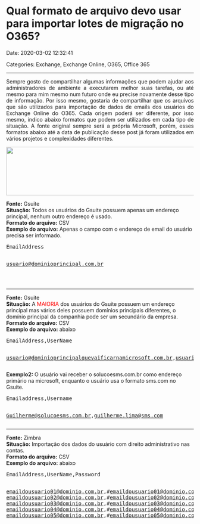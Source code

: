 # Qual formato de arquivo devo usar para importar lotes de migração no O365?

Date: 2020-03-02 12:32:41

Categories: Exchange, Exchange Online, O365, Office 365

---

<p style="text-align: justify;">Sempre gosto de compartilhar algumas informações que podem ajudar aos administradores de ambiente a executarem melhor suas tarefas, ou até mesmo para mim mesmo num futuro onde eu precise novamente desse tipo de informação. Por isso mesmo, gostaria de compartilhar que os arquivos que são utilizados para importação de dados de emails dos usuários do Exchange Online do O365. Cada origem poderá ser diferente, por isso mesmo, indico abaixo formatos que podem ser utilizados em cada tipo de situação. A fonte original sempre será a própria Microsoft, porém, esses formatos abaixo até a data de publicação desse post já foram utilizados em vários projetos e complexidades diferentes.</p>
<p><img loading="lazy" decoding="async" class="aligncenter size-full wp-image-939" src="http://solucoesms.com.br/wp-content/uploads/2020/02/71b69cf1e4fb4e905523a717e0e78113.jpeg" alt="" width="577" height="130" srcset="https://solucoesms.com.br/wp-content/uploads/2020/02/71b69cf1e4fb4e905523a717e0e78113.jpeg 577w, https://solucoesms.com.br/wp-content/uploads/2020/02/71b69cf1e4fb4e905523a717e0e78113-300x68.jpeg 300w" sizes="auto, (max-width: 577px) 100vw, 577px" /></p>
<p><strong>Fonte:</strong> Gsuite<br />
<strong>Situação:</strong> Todos os usuários do Gsuite possuem apenas um endereço principal, nenhum outro endereço é usado.<br />
<strong>Formato do arquivo:</strong> CSV<br />
<strong>Exemplo do arquivo:</strong> Apenas o campo com o endereço de email do usuário precisa ser informado.</p>
<pre class="brush: plain; title: ; notranslate" title="">EmailAddress 
usuario@dominioprincipal.com.br</pre>
<p>&nbsp;</p>
<hr />
<p><strong>Fonte:</strong> Gsuite<br />
<strong>Situação:</strong> A <span style="color: #ff0000;">MAIORIA</span> dos usuários do Gsuite possuem um endereço principal mas vários deles possuem domínios principais diferentes, o domínio principal da companhia pode ser um secundário da empresa.<br />
<strong>Formato do arquivo:</strong> CSV<br />
<strong>Exemplo do arquivo:</strong> abaixo</p>
<pre class="brush: plain; title: ; notranslate" title="">EmailAddress,UserName 
usuario@dominioprincipalquevaificarnamicrosoft.com.br,usuario@dominioqueousuariofazlogonnoGsuite.com.br</pre>
<p><strong>Exemplo2:</strong> O usuário vai receber o solucoesms.com.br como endereço primário na microsoft, enquanto o usuário usa o formato sms.com no Gsuite.</p>
<pre class="brush: plain; title: ; notranslate" title="">Emailaddress,Username 
Guilherme@solucoesms.com.br,guilherme.lima@sms.com</pre>
<hr />
<p><strong>Fonte:</strong> Zimbra<br />
<strong>Situação:</strong> Importação dos dados do usuário com direito administrativo nas contas.<br />
<strong>Formato do arquivo:</strong> CSV<br />
<strong>Exemplo do arquivo:</strong> abaixo</p>
<pre class="brush: plain; title: ; notranslate" title="">EmailAddress,UserName,Password
emaildousuario01@dominio.com.br,#emaildousuario01@dominio.com.br#Admin@dominio.com.br#,SenhaDoAdmin emaildousuario02@dominio.com.br,#emaildousuario02@dominio.com.br#Admin@dominio.com.br#,SenhaDoAdmin emaildousuario03@dominio.com.br,#emaildousuario03@dominio.com.br#Admin@dominio.com.br#,SenhaDoAdmin emaildousuario04@dominio.com.br,#emaildousuario04@dominio.com.br#Admin@dominio.com.br#,SenhaDoAdmin emaildousuario05@dominio.com.br,#emaildousuario05@dominio.com.br#Admin@dominio.com.br#,SenhaDoAdmin</pre>
<p>&nbsp;</p>
